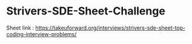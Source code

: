 # Strivers-SDE-Sheet-Challenge

Sheet link : https://takeuforward.org/interviews/strivers-sde-sheet-top-coding-interview-problems/
